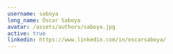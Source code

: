 ```yaml
---
username: saboya
long_name: Óscar Saboya
avatar: /assets/authors/saboya.jpg
active: true
linkedin: https://www.linkedin.com/in/oscarsaboya/
---
```

